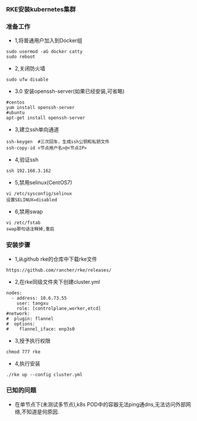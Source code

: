 ### RKE安装kubernetes集群
### 准备工作
* 1,将普通用户加入到Docker组
```
sudo usermod -aG docker catty
sudo reboot
```
* 2,关闭防火墙
```
sudo ufw disable
```
* 3.0 安装openssh-server(如果已经安装,可省略)
```
#centos
yum install openssh-server
#ubuntu
apt-get install openssh-server
```
* 3,建立ssh单向通道
```
ssh-keygen  #三次回车，生成ssh公钥和私钥文件
ssh-copy-id <节点用户名>@<节点IP>
```
* 4,验证ssh
```
ssh 192.168.3.162
```
* 5,禁用selinux(CentOS7)
```
vi /etc/sysconfig/selinux
设置SELINUX=disabled
```
* 6,禁用swap
```
vi /etc/fstab
swap那句话注释掉,重启
```
### 安装步骤
* 1,从github rke的仓库中下载rke文件
```
https://github.com/rancher/rke/releases/
```
* 2,在rke同级文件夹下创建cluster.yml
```
nodes:
  - address: 10.6.73.55
    user: tangxu
    role: [controlplane,worker,etcd]
#network:
#  plugin: flannel
#  options:
#    flannel_iface: enp3s0
```
* 3,授予执行权限
```
chmod 777 rke
```
* 4,执行安装
```
./rke up --config cluster.yml
```
### 已知的问题
* 在单节点下(未测试多节点),k8s POD中的容器无法ping通dns,无法访问外部网络,不知道是何原因.